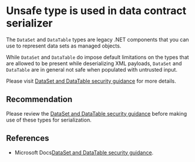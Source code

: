 # Unsafe type is used in data contract serializer
The `DataSet` and `DataTable` types are legacy .NET components that you can use to represent data sets as managed objects.

While `DataSet` and `DataTable` do impose default limitations on the types that are allowed to be present while deserializing XML payloads, `DataSet` and `DataTable` are in general not safe when populated with untrusted input.

Please visit [DataSet and DataTable security guidance](https://go.microsoft.com/fwlink/?linkid=2132227) for more details.


## Recommendation
Please review the [DataSet and DataTable security guidance](https://go.microsoft.com/fwlink/?linkid=2132227) before making use of these types for serialization.


## References
* Microsoft Docs[DataSet and DataTable security guidance](https://go.microsoft.com/fwlink/?linkid=2132227).
